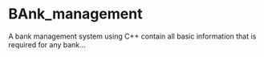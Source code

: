 # BAnk_management
A bank management system using C++ contain all basic information that  is required for any bank...
